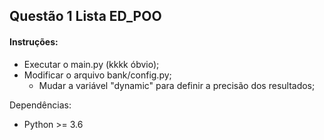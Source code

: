 ## Questão 1 Lista ED_POO

#### Instruções:

- Executar o main.py (kkkk óbvio);
- Modificar o arquivo bank/config.py;
    - Mudar a variável "dynamic" para definir a precisão dos resultados;

Dependências:
- Python >= 3.6


